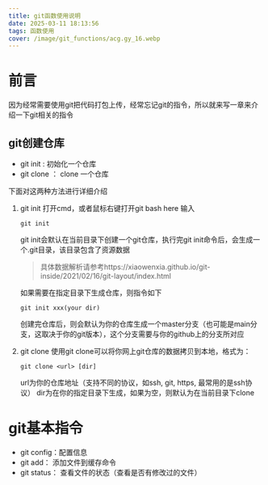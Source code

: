 ```yaml
---
title: git函数使用说明
date: 2025-03-11 18:13:56
tags: 函数使用
cover: /image/git_functions/acg.gy_16.webp
---
```


# 前言
因为经常需要使用git把代码打包上传，经常忘记git的指令，所以就来写一章来介绍一下git相关的指令

## git创建仓库
- git init : 初始化一个仓库
- git clone ： clone 一个仓库

下面对这两种方法进行详细介绍
1. git init
    打开cmd，或者鼠标右键打开git bash here 输入
    ```
    git init
    ```
    git init会默认在当前目录下创建一个git仓库，执行完git init命令后，会生成一个.git目录，该目录包含了资源数据
    > 具体数据解析请参考https://xiaowenxia.github.io/git-inside/2021/02/16/git-layout/index.html

    如果需要在指定目录下生成仓库，则指令如下
    ```
    git init xxx(your dir)
    ```
    创建完仓库后，则会默认为你的仓库生成一个master分支（也可能是main分支，这取决于你的git版本），这个分支需要与你的github上的分支所对应

2. git clone
    使用git clone可以将你网上git仓库的数据拷贝到本地，格式为：
    ```
    git clone <url> [dir]
    ```
    url为你的仓库地址（支持不同的协议，如ssh, git, https, 最常用的是ssh协议）
    dir为在你的指定目录下生成，如果为空，则默认为在当前目录下clone

# git基本指令
- git config：配置信息
- git add： 添加文件到缓存命令
- git status： 查看文件的状态（查看是否有修改过的文件）
